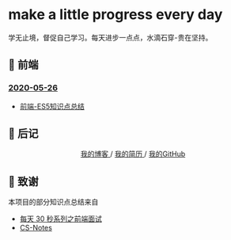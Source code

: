 # make a little progress every day
学无止境，督促自己学习。每天进步一点点，水滴石穿-贵在坚持。

## 🎨 前端
### [2020-05-26](./2020-05-26/README.md)
* [前端-ES5知识点总结](./2020-05-26/前端-ES5知识点总结.md)


## 📝 后记

<div align="center">
	<a href="http://www.yaindream.com/"> 我的博客 </a> / <a href="https://hacpai.com/article/1590330557287"> 我的简历 </a> / <a href="https://github.com/ylsislove"> 我的GitHub </a>
</div>


## 🙏 致谢
本项目的部分知识点总结来自
* [每天 30 秒系列之前端面试](https://hacpai.com/article/1544793046274)
* [CS-Notes](https://github.com/CyC2018/CS-Notes)
